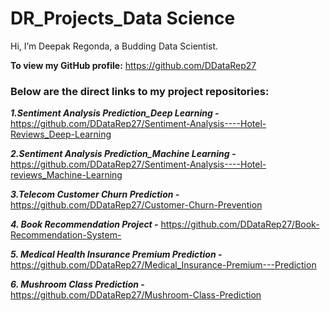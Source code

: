 # DR_Projects_Data Science

Hi, I’m Deepak Regonda, a Budding Data Scientist.

**To view my GitHub profile:** https://github.com/DDataRep27


### Below are the direct links to my project repositories:


***1.Sentiment Analysis Prediction_Deep Learning -*** https://github.com/DDataRep27/Sentiment-Analysis----Hotel-Reviews_Deep-Learning

***2.Sentiment Analysis Prediction_Machine Learning -*** https://github.com/DDataRep27/Sentiment-Analysis----Hotel-reviews_Machine-Learning

***3.Telecom Customer Churn Prediction -*** https://github.com/DDataRep27/Customer-Churn-Prevention

***4. Book Recommendation Project -*** https://github.com/DDataRep27/Book-Recommendation-System-

***5. Medical Health Insurance Premium Prediction -*** https://github.com/DDataRep27/Medical_Insurance-Premium---Prediction

***6. Mushroom Class Prediction -*** https://github.com/DDataRep27/Mushroom-Class-Prediction
